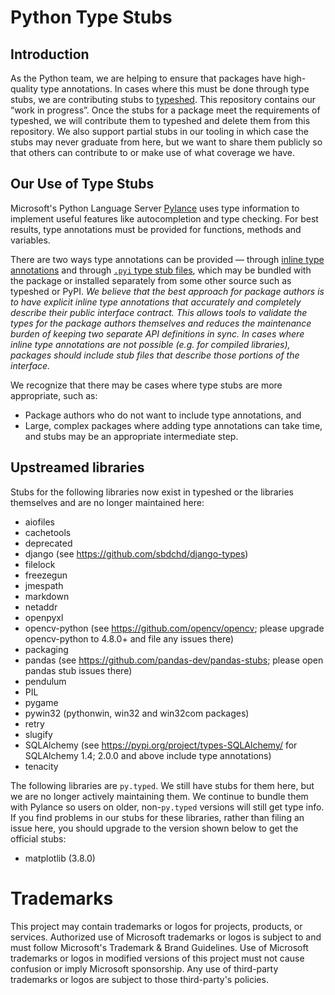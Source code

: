 # Python Type Stubs

## Introduction

As the Python team, we are helping to ensure that packages have high-quality type annotations.
In cases where this must be done through type stubs, we are contributing stubs to
[typeshed](https://github.com/python/typeshed). This repository contains our “work in progress”.
Once the stubs for a package meet the requirements of typeshed, we will contribute them to
typeshed and delete them from this repository. We also support partial stubs in our tooling
in which case the stubs may never graduate from here, but we want to share them publicly so
that others can contribute to or make use of what coverage we have.

## Our Use of Type Stubs

Microsoft's Python Language Server [Pylance](https://marketplace.visualstudio.com/items?itemName=ms-python.vscode-pylance)
uses type information to implement useful features like autocompletion and type checking.
For best results, type annotations must be provided for functions, methods and variables.

There are two ways type annotations can be provided — through [inline type annotations](https://www.python.org/dev/peps/pep-0484/#type-definition-syntax)
and through [`.pyi` type stub files](https://www.python.org/dev/peps/pep-0484/#stub-files),
which may be bundled with the package or installed separately from some other source such as typeshed or PyPI.
_We believe that the best approach for package authors is to have explicit inline type annotations
that accurately and completely describe their public interface contract. This allows tools to validate
the types for the package authors themselves and reduces the maintenance burden of keeping two separate
API definitions in sync. In cases where inline type annotations are not possible (e.g. for compiled
libraries), packages should include stub files that describe those portions of the interface._

We recognize that there may be cases where type stubs are more appropriate, such as:

- Package authors who do not want to include type annotations, and
- Large, complex packages where adding type annotations can take time, and stubs may be an appropriate intermediate step.

## Upstreamed libraries

Stubs for the following libraries now exist in typeshed or the libraries themselves and are no longer maintained here:

- aiofiles
- cachetools
- deprecated
- django (see <https://github.com/sbdchd/django-types>)
- filelock
- freezegun
- jmespath
- markdown
- netaddr
- openpyxl
- opencv-python (see <https://github.com/opencv/opencv>; please upgrade opencv-python to 4.8.0+ and file any issues there)
- packaging
- pandas (see <https://github.com/pandas-dev/pandas-stubs>; please open pandas stub issues there)
- pendulum
- PIL
- pygame
- pywin32 (pythonwin, win32 and win32com packages)
- retry
- slugify
- SQLAlchemy (see <https://pypi.org/project/types-SQLAlchemy/> for SQLAlchemy 1.4; 2.0.0 and above include type annotations)
- tenacity

The following libraries are `py.typed`. We still have stubs for them here, but we are no longer actively maintaining them. We continue to bundle them with Pylance so users on older, non-`py.typed` versions will still get type info. If you find problems in our stubs for these libraries, rather than filing an issue here, you should upgrade to the version shown below to get the official stubs:

- matplotlib (3.8.0)

# Trademarks

This project may contain trademarks or logos for projects, products, or services. Authorized use of Microsoft trademarks or logos is subject to and must follow Microsoft's Trademark & Brand Guidelines. Use of Microsoft trademarks or logos in modified versions of this project must not cause confusion or imply Microsoft sponsorship. Any use of third-party trademarks or logos are subject to those third-party's policies.
